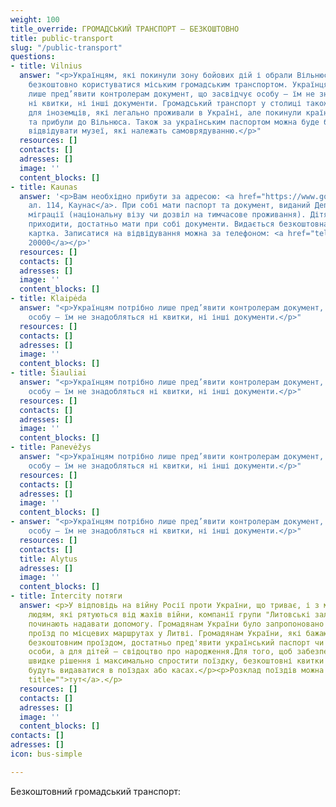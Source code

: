```yaml
---
weight: 100
title_override: ГРОМАДСЬКИЙ ТРАНСПОРТ – БЕЗКОШТОВНО
title: public-transport
slug: "/public-transport"
questions:
- title: Vilnius
  answer: "<p>Українцям, які покинули зону бойових дій і обрали Вільнюс, столиця пропонує
    безкоштовно користуватися міським громадським транспортом. Українцям залишиться
    лише пред’явити контролерам документ, що засвідчує особу – їм не знадобляться
    ні квитки, ні інші документи. Громадський транспорт у столиці також буде безкоштовним
    для іноземців, які легально проживали в Україні, але покинули країну через війну
    та прибули до Вільнюса. Також за українським паспортом можна буде безкоштовно
    відвідувати музеї, які належать самоврядуванню.</p>"
  resources: []
  contacts: []
  adresses: []
  image: ''
  content_blocks: []
- title: Kaunas
  answer: '<p>Вам необхідно прибути за адресою: <a href="https://www.google.com/maps/place/Laisv%C4%97s+al.+114,+Kaunas+44253/data=!4m2!3m1!1s0x46e7220c70835701:0xa8d6f940092cf0b8?sa=X&amp;ved=2ahUKEwjHtMyHptL2AhXfAxAIHSxXCYAQ8gF6BAgYEAE">Лайсвес
    ал. 114, Каунас</a>. При собі мати паспорт та документ, виданий Департаментом
    міграції (національну візу чи дозвіл на тимчасове проживання). Дітям не обов''язково
    приходити, достатньо мати при собі документи. Видається безкоштовна транспортна
    картка. Записатися на відвідування можна за телефоном: <a href="tel:880020000">8800
    20000</a></p>'
  resources: []
  contacts: []
  adresses: []
  image: ''
  content_blocks: []
- title: Klaipėda
  answer: "<p>Українцям потрібно лише пред’явити контролерам документ, що засвідчує
    особу – їм не знадобляться ні квитки, ні інші документи.</p>"
  resources: []
  contacts: []
  adresses: []
  image: ''
  content_blocks: []
- title: Šiauliai
  answer: "<p>Українцям потрібно лише пред’явити контролерам документ, що засвідчує
    особу – їм не знадобляться ні квитки, ні інші документи.</p>"
  resources: []
  contacts: []
  adresses: []
  image: ''
  content_blocks: []
- title: Panevėžys
  answer: "<p>Українцям потрібно лише пред’явити контролерам документ, що засвідчує
    особу – їм не знадобляться ні квитки, ні інші документи.</p>"
  resources: []
  contacts: []
  adresses: []
  image: ''
  content_blocks: []
- answer: "<p>Українцям потрібно лише пред’явити контролерам документ, що засвідчує
    особу – їм не знадобляться ні квитки, ні інші документи.</p>"
  resources: []
  contacts: []
  title: Alytus
  adresses: []
  image: ''
  content_blocks: []
- title: Intercity потяги
  answer: <p>У відповідь на війну Росії проти України, що триває, і з метою допомогти
    людям, які рятуються від жахів війни, компанії групи "Литовські залізниці" (LTG)
    починають надавати допомогу. Громадянам України було запропоновано безкоштовний
    проїзд по місцевих маршрутах у Литві. Громадянам України, які бажають скористатися
    безкоштовним проїздом, достатньо пред'явити український паспорт чи посвідчення
    особи, а для дітей – свідоцтво про народження.Для того, щоб забезпечити максимально
    швидке рішення і максимально спростити поїздку, безкоштовні квитки в один кінець
    будуть видаватися в поїздах або касах.</p><p>Розклад поїздів можна знайти <a href="https://bilietas.ltglink.lt/timetable"
    title="">тут</a>.</p>
  resources: []
  contacts: []
  adresses: []
  image: ''
  content_blocks: []
contacts: []
adresses: []
icon: bus-simple

---
```

Безкоштовний громадський транспорт: